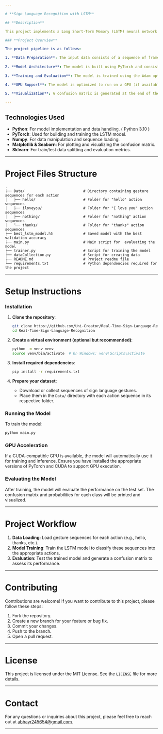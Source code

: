 ```yaml
---

# **Sign Language Recognition with LSTM**

## **Description**

This project implements a Long Short-Term Memory (LSTM) neural network to classify sequences of sign language gestures. The system is trained on a dataset containing sequences of hand gesture frames for different actions in American Sign Language (ASL), such as 'nothing', 'hello', 'thanks', and 'I love you'. The model is designed to recognize these gestures from input sequences and classify them accurately into their respective categories.

### **Project Overview**

The project pipeline is as follows:

1. **Data Preparation**: The input data consists of a sequence of frames, with each frame represented as a numpy array of key points (features). These sequences are pre-processed and stored in a folder structure where each action category contains multiple gesture sequences.
   
2. **Model Architecture**: The model is built using PyTorch and consists of three LSTM layers followed by fully connected (dense) layers. The LSTM layers are designed to capture temporal dependencies in the gesture sequences. The final classification is performed using a softmax activation function to output probabilities for each gesture class.
   
3. **Training and Evaluation**: The model is trained using the Adam optimizer and cross-entropy loss. Training is performed with early stopping to prevent overfitting, and the best model is saved. The performance of the model is evaluated using a confusion matrix and class-wise probabilities on the test set.

4. **GPU Support**: The model is optimized to run on a GPU (if available) for faster computation. This is handled using PyTorch's `torch.device`.

5. **Visualization**: A confusion matrix is generated at the end of the training process to visualize the performance of the model, showing the predicted versus actual gesture categories.

---
```


## **Technologies Used**
- **Python**: For model implementation and data handling. ( Python 3.10 )
- **PyTorch**: Used for building and training the LSTM model.
- **Numpy**: For data manipulation and sequence loading.
- **Matplotlib & Seaborn**: For plotting and visualizing the confusion matrix.
- **Sklearn**: For train/test data splitting and evaluation metrics.

---

# **Project Files Structure**
```plaintext
.
├── Data/                           # Directory containing gesture sequences for each action
│   ├── hello/                      # Folder for "hello" action sequences
│   ├── iloveyou/                   # Folder for "I love you" action sequences
│   ├── nothing/                    # Folder for "nothing" action sequences
│   └── thanks/                     # Folder for "thanks" action sequences
├── best_lstm_model.h5              # Saved model with the best validation accuracy
├── main.py                         # Main script for  evaluating the model
├── trainer.py                      # Script for training the model
├── dataCollection.py               # Script for creating data
├── README.md                       # Project readme file
└── requirements.txt                # Python dependencies required for the project
```

---

# **Setup Instructions**

### **Installation**

1. **Clone the repository**:
   ```bash
   git clone https://github.com/Uni-Creator/Real-Time-Sign-Language-Recognition.git
   cd Real-Time-Sign-Language-Recognition
   ```

2. **Create a virtual environment (optional but recommended)**:
   ```bash
   python -m venv venv
   source venv/bin/activate  # On Windows: venv\Scripts\activate
   ```

3. **Install required dependencies**:
   ```bash
   pip install -r requirements.txt
   ```

4. **Prepare your dataset**:
   - Download or collect sequences of sign language gestures.
   - Place them in the `Data/` directory with each action sequence in its respective folder.

### **Running the Model**

To train the model:

```bash
python main.py
```

### **GPU Acceleration**

If a CUDA-compatible GPU is available, the model will automatically use it for training and inference. Ensure you have installed the appropriate versions of PyTorch and CUDA to support GPU execution.

### **Evaluating the Model**

After training, the model will evaluate the performance on the test set. The confusion matrix and probabilities for each class will be printed and visualized.

---

# **Project Workflow**

1. **Data Loading**: Load gesture sequences for each action (e.g., hello, thanks, etc.).
2. **Model Training**: Train the LSTM model to classify these sequences into the appropriate actions.
3. **Evaluation**: Test the trained model and generate a confusion matrix to assess its performance.

---

# **Contributing**

Contributions are welcome! If you want to contribute to this project, please follow these steps:

1. Fork the repository.
2. Create a new branch for your feature or bug fix.
3. Commit your changes.
4. Push to the branch.
5. Open a pull request.

---

# **License**

This project is licensed under the MIT License. See the `LICENSE` file for more details.

---

# **Contact**

For any questions or inquiries about this project, please feel free to reach out at abhayr245654@gmail.com.

---
